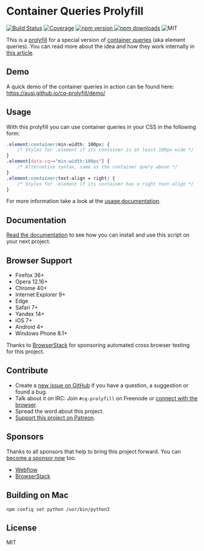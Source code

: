 # Container Queries Prolyfill

[![Build Status](https://img.shields.io/travis/ausi/cq-prolyfill/master.svg?style=flat-square)](https://travis-ci.org/ausi/cq-prolyfill/branches) [![Coverage](https://img.shields.io/coveralls/ausi/cq-prolyfill/master.svg?style=flat-square)](https://coveralls.io/github/ausi/cq-prolyfill?branch=master) [![npm version](https://img.shields.io/npm/v/cq-prolyfill.svg?style=flat-square) ![npm downloads](https://img.shields.io/npm/dt/cq-prolyfill.svg?style=flat-square)](https://www.npmjs.com/package/cq-prolyfill) ![MIT](https://img.shields.io/npm/l/cq-prolyfill.svg?style=flat-square)

This is a [prolyfill](https://au.si/what-is-a-prolyfill) for a special version of [container queries](https://github.com/ResponsiveImagesCG/container-queries) (aka element queries). You can read more about the idea and how they work internally in [this article](https://au.si/css-container-element-queries).

## Demo

A quick demo of the container queries in action can be found here:
<https://ausi.github.io/cq-prolyfill/demo/>

## Usage

With this prolyfill you can use container queries in your CSS in the following form:

```css
.element:container(min-width: 100px) {
	/* Styles for .element if its container is at least 100px wide */
}
.element[data-cq~="min-width:100px"] {
	/* Alternative syntax, same as the container query above */
}
.element:container(text-align = right) {
	/* Styles for .element if its container has a right text-align */
}
```

For more information take a look at the [usage documentation](docs/usage.md).

## Documentation

[Read the documentation](docs/index.md) to see how you can install and use this script on your next project.

## Browser Support

* Firefox 36+
* Opera 12.16+
* Chrome 40+
* Internet Explorer 9+
* Edge
* Safari 7+
* Yandex 14+
* iOS 7+
* Android 4+
* Windows Phone 8.1+

Thanks to [BrowserStack](https://www.browserstack.com/automate) for sponsoring automated cross browser testing for this project.

## Contribute

* Create a [new issue on GitHub](https://github.com/ausi/cq-prolyfill/issues/new) if you have a question, a suggestion or found a bug.
* Talk about it on IRC: Join `#cq-prolyfill` on Freenode or [connect with the browser](https://webchat.freenode.net?randomnick=1&channels=%23cq-prolyfill&prompt=1).
* Spread the word about this project.
* [Support this project on Patreon](https://www.patreon.com/ausi).

## Sponsors

Thanks to all sponsors that help to bring this project forward. You can [become a sponsor now](https://www.patreon.com/ausi) too.

* [Webflow](https://webflow.com/)
* [BrowserStack](https://www.browserstack.com/)

## Building on Mac
```
npm config set python /usr/bin/python3
```

## License

MIT
